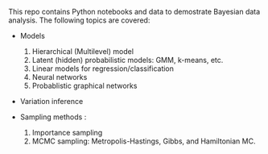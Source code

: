 This repo contains Python notebooks and data to demostrate Bayesian data analysis. The following topics are covered:

- Models
	1. Hierarchical (Multilevel) model
	2. Latent (hidden) probabilistic models: GMM, k-means, etc.
    3. Linear models for regression/classification
    4. Neural networks
    5. Probablistic graphical networks

- Variation inference
       
- Sampling methods : 
	1. Importance sampling
	2. MCMC sampling: Metropolis-Hastings, Gibbs, and Hamiltonian MC.

